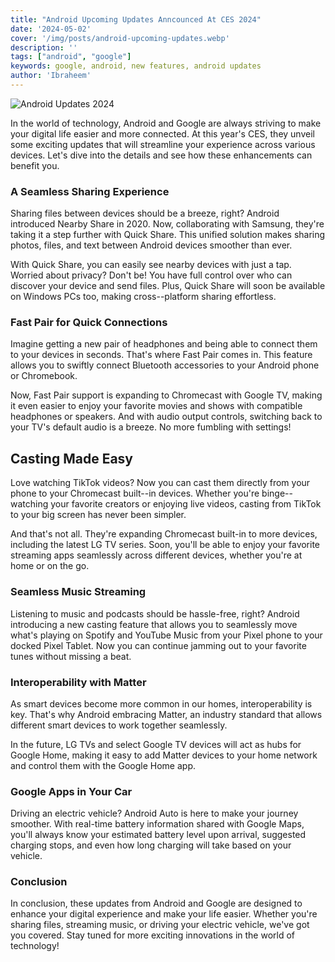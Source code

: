 ```yaml
---
title: "Android Upcoming Updates Anncounced At CES 2024"
date: '2024-05-02'
cover: '/img/posts/android-upcoming-updates.webp'
description: ''
tags: ["android", "google"]
keywords: google, android, new features, android updates
author: 'Ibraheem'
---
```


![Android Updates 2024](/img/posts/android-upcoming-updates.webp)

In the world of technology, Android and Google are always striving to make your digital life easier and more connected. At this year's CES, they unveil some exciting updates that will streamline your experience across various devices. Let's dive into the details and see how these enhancements can benefit you.

### A Seamless Sharing Experience

Sharing files between devices should be a breeze, right? Android introduced Nearby Share in 2020. Now, collaborating with Samsung, they're taking it a step further with Quick Share. This unified solution makes sharing photos, files, and text between Android devices smoother than ever.

With Quick Share, you can easily see nearby devices with just a tap. Worried about privacy? Don't be! You have full control over who can discover your device and send files. Plus, Quick Share will soon be available on Windows PCs too, making cross--platform sharing effortless.

### Fast Pair for Quick Connections

Imagine getting a new pair of headphones and being able to connect them to your devices in seconds. That's where Fast Pair comes in. This feature allows you to swiftly connect Bluetooth accessories to your Android phone or Chromebook.

Now, Fast Pair support is expanding to Chromecast with Google TV, making it even easier to enjoy your favorite movies and shows with compatible headphones or speakers. And with audio output controls, switching back to your TV's default audio is a breeze. No more fumbling with settings!

## Casting Made Easy

Love watching TikTok videos? Now you can cast them directly from your phone to your Chromecast built--in devices. Whether you're binge--watching your favorite creators or enjoying live videos, casting from TikTok to your big screen has never been simpler.

And that's not all. They're expanding Chromecast built-in to more devices, including the latest LG TV series. Soon, you'll be able to enjoy your favorite streaming apps seamlessly across different devices, whether you're at home or on the go.

### Seamless Music Streaming

Listening to music and podcasts should be hassle-free, right? Android introducing a new casting feature that allows you to seamlessly move what's playing on Spotify and YouTube Music from your Pixel phone to your docked Pixel Tablet. Now you can continue jamming out to your favorite tunes without missing a beat.

### Interoperability with Matter

As smart devices become more common in our homes, interoperability is key. That's why Android embracing Matter, an industry standard that allows different smart devices to work together seamlessly.

In the future, LG TVs and select Google TV devices will act as hubs for Google Home, making it easy to add Matter devices to your home network and control them with the Google Home app.

### Google Apps in Your Car

Driving an electric vehicle? Android Auto is here to make your journey smoother. With real-time battery information shared with Google Maps, you'll always know your estimated battery level upon arrival, suggested charging stops, and even how long charging will take based on your vehicle.

### Conclusion

In conclusion, these updates from Android and Google are designed to enhance your digital experience and make your life easier. Whether you're sharing files, streaming music, or driving your electric vehicle, we've got you covered. Stay tuned for more exciting innovations in the world of technology!